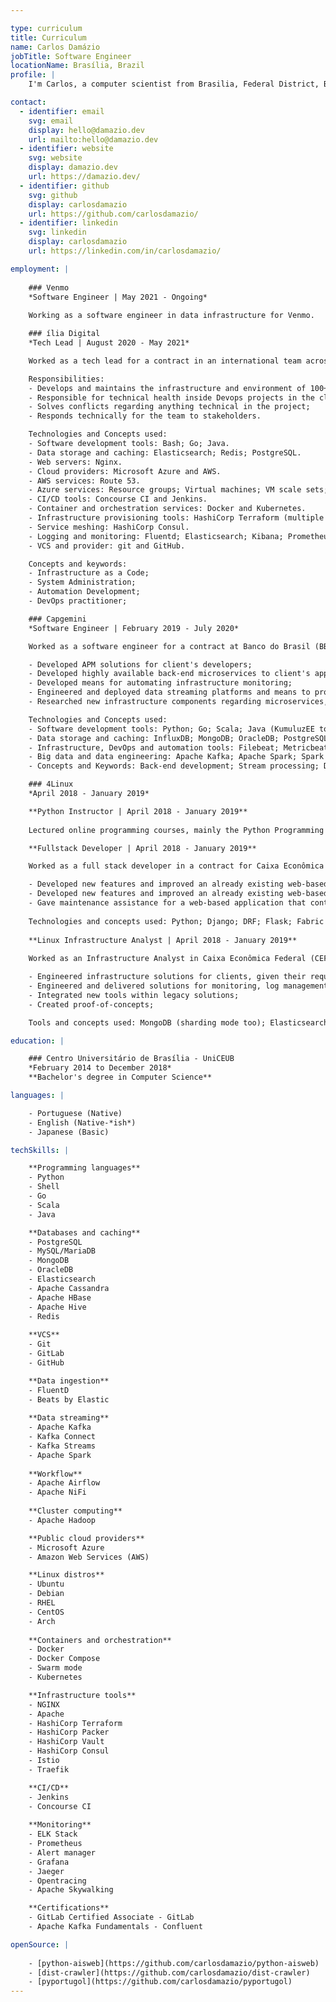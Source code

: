```yaml
---

type: curriculum
title: Curriculum
name: Carlos Damázio
jobTitle: Software Engineer
locationName: Brasília, Brazil
profile: |
    I'm Carlos, a computer scientist from Brasilia, Federal District, Brazil. My interests range from systems engineering, data engineering and DevOps, using whatever tools are available to solve the problem presented.

contact:
  - identifier: email
    svg: email
    display: hello@damazio.dev
    url: mailto:hello@damazio.dev
  - identifier: website
    svg: website
    display: damazio.dev
    url: https://damazio.dev/
  - identifier: github
    svg: github
    display: carlosdamazio
    url: https://github.com/carlosdamazio/
  - identifier: linkedin
    svg: linkedin
    display: carlosdamazio
    url: https://linkedin.com/in/carlosdamazio/

employment: |
    
    ### Venmo
    *Software Engineer | May 2021 - Ongoing*
    
    Working as a software engineer in data infrastructure for Venmo.

    ### ília Digital
    *Tech Lead | August 2020 - May 2021*

    Worked as a tech lead for a contract in an international team across Brazil, Portugal and Germany for BMW (Bayerische Motoren Werke AG).

    Responsibilities:
    - Develops and maintains the infrastructure and environment of 100+ microservices using Infrastructure as a Code concept;
    - Responsible for technical health inside Devops projects in the client, maintains and suggests best practices in order to keep the projects healthy and to avoid pitfalls along the way and researches new components, tools and techniques to be used;
    - Solves conflicts regarding anything technical in the project;
    - Responds technically for the team to stakeholders.

    Technologies and Concepts used:
    - Software development tools: Bash; Go; Java.
    - Data storage and caching: Elasticsearch; Redis; PostgreSQL.
    - Web servers: Nginx.
    - Cloud providers: Microsoft Azure and AWS.
    - AWS services: Route 53.
    - Azure services: Resource groups; Virtual machines; VM scale sets; Virtual networks; Load balancers; Network security groups; Public IP addresses; Route tables; Storage accounts; AKS (Azure Kubernetes Service); Container registries; SQL databases; Application insights.
    - CI/CD tools: Concourse CI and Jenkins.
    - Container and orchestration services: Docker and Kubernetes.
    - Infrastructure provisioning tools: HashiCorp Terraform (multiple providers and module development) and HashiCorp Packer.
    - Service meshing: HashiCorp Consul.
    - Logging and monitoring: Fluentd; Elasticsearch; Kibana; Prometheus (with exporters); Grafana.
    - VCS and provider: git and GitHub.

    Concepts and keywords:
    - Infrastructure as a Code;
    - System Administration;
    - Automation Development;
    - DevOps practitioner;

    ### Capgemini
    *Software Engineer | February 2019 - July 2020*

    Worked as a software engineer for a contract at Banco do Brasil (BB).

    - Developed APM solutions for client's developers;
    - Developed highly available back-end microservices to client's applications;
    - Developed means for automating infrastructure monitoring;
    - Engineered and deployed data streaming platforms and means to process them within the range of 500,000 to 1,000,000 records per minute;
    - Researched new infrastructure components regarding microservices, back-end development and data engineering to be implemented into client's infrastructure.

    Technologies and Concepts used:
    - Software development tools: Python; Go; Scala; Java (KumuluzEE too); JavaScript.
    - Data storage and caching: InfluxDB; MongoDB; OracleDB; PostgreSQL; Redis.
    - Infrastructure, DevOps and automation tools: Filebeat; Metricbeat; Rundeck; Ansible; Grafana; Prometheus, alertmanager and exporters; Kubernetes; Rancher and ArgoCD.
    - Big data and data engineering: Apache Kafka; Apache Spark; Spark SQL; Kafka Streams; Kafka Connect.
    - Concepts and Keywords: Back-end development; Stream processing; Data engineering; Automation development;

    ### 4Linux
    *April 2018 - January 2019*

    **Python Instructor | April 2018 - January 2019**
    
    Lectured online programming courses, mainly the Python Programming for Sysadmin course;

    **Fullstack Developer | April 2018 - January 2019**

    Worked as a full stack developer in a contract for Caixa Econômica Federal (CEF).

    - Developed new features and improved an already existing web-based automation and maintenance solution for ATMs and equipment that uses Open Source Software, acting on both front-end and back-end development;
    - Developed new features and improved an already existing web-based solution for managing Microsoft Exchange mailboxes, groups and users within this groups, acting on both front-end and back-end;
    - Gave maintenance assistance for a web-based application that controls an agnostic CI/CD Pipeline, giving better UI for non technical users and automating Infrastructure Provisioning within the CI/CD Pipeline;
    
    Technologies and concepts used: Python; Django; DRF; Flask; Fabric API; Celery; Redis; AngularJS; jQuery; JavaScript; HTML5/CSS3; MongoDB; PostgreSQL; Docker; Gitlab; AWS; Access control (LDAP/Kerberos); Powershell and Exchange commands parsing; Ansible; Jenkins.
    
    **Linux Infrastructure Analyst | April 2018 - January 2019**
    
    Worked as an Infrastructure Analyst in Caixa Econômica Federal (CEF).

    - Engineered infrastructure solutions for clients, given their requirements;
    - Engineered and delivered solutions for monitoring, log management and images repository;
    - Integrated new tools within legacy solutions;
    - Created proof-of-concepts;

    Tools and concepts used: MongoDB (sharding mode too); Elasticsearch; Graylog; Prometheus; Alert Manager; Docker Registry; Nginx; HAProxy; OnlyOffice Document Server; Nextcloud; SMTP integration; Load Balancing; Reverse Proxy; Debian packaging.

education: |

    ### Centro Universitário de Brasília - UniCEUB
    *February 2014 to December 2018*
    **Bachelor's degree in Computer Science**

languages: |

    - Portuguese (Native)
    - English (Native-*ish*)
    - Japanese (Basic)

techSkills: |

    **Programming languages**
    - Python
    - Shell
    - Go
    - Scala
    - Java

    **Databases and caching**
    - PostgreSQL
    - MySQL/MariaDB
    - MongoDB
    - OracleDB
    - Elasticsearch 
    - Apache Cassandra
    - Apache HBase
    - Apache Hive
    - Redis
    
    **VCS**
    - Git
    - GitLab
    - GitHub

    **Data ingestion**
    - FluentD
    - Beats by Elastic
    
    **Data streaming**        
    - Apache Kafka
    - Kafka Connect
    - Kafka Streams
    - Apache Spark
    
    **Workflow**
    - Apache Airflow
    - Apache NiFi
    
    **Cluster computing**
    - Apache Hadoop

    **Public cloud providers**
    - Microsoft Azure
    - Amazon Web Services (AWS)

    **Linux distros**
    - Ubuntu
    - Debian
    - RHEL
    - CentOS
    - Arch
   
    **Containers and orchestration**
    - Docker
    - Docker Compose
    - Swarm mode
    - Kubernetes

    **Infrastructure tools**
    - NGINX
    - Apache
    - HashiCorp Terraform
    - HashiCorp Packer
    - HashiCorp Vault
    - HashiCorp Consul
    - Istio
    - Traefik

    **CI/CD**
    - Jenkins
    - Concourse CI
    
    **Monitoring**
    - ELK Stack
    - Prometheus
    - Alert manager
    - Grafana
    - Jaeger
    - Opentracing
    - Apache Skywalking

    **Certifications**
    - GitLab Certified Associate - GitLab
    - Apache Kafka Fundamentals - Confluent

openSource: |
    
    - [python-aisweb](https://github.com/carlosdamazio/python-aisweb)
    - [dist-crawler](https://github.com/carlosdamazio/dist-crawler)
    - [pyportugol](https://github.com/carlosdamazio/pyportugol)
---
```

